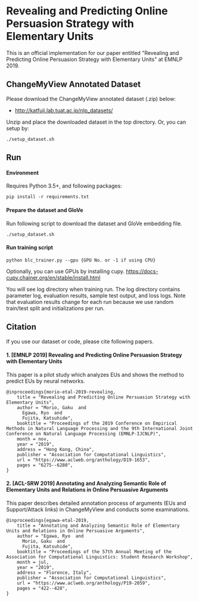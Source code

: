 # Revealing and Predicting Online Persuasion Strategy with Elementary Units
This is an official implementation for our paper entitled "Revealing and Predicting Online Persuasion Strategy with Elementary Units" at EMNLP 2019.


## ChangeMyView Annotated Dataset
Please download the ChangeMyView annotated dataset (.zip) below:
- http://katfuji.lab.tuat.ac.jp/nlp_datasets/

Unzip and place the downloaded dataset in the top directory.
Or, you can setup by:
```
./setup_dataset.sh
```

## Run

#### Environment
Requires Python 3.5+, and following packages:
```
pip install -r requirements.txt
```

#### Prepare the dataset and GloVe
Run following script to download the dataset and GloVe embedding file.
```
./setup_dataset.sh
```

#### Run training script
```
python blc_trainer.py --gpu {GPU No. or -1 if using CPU}
```
Optionally, you can use GPUs by installing cupy.
https://docs-cupy.chainer.org/en/stable/install.html

You will see log directory when training run.
The log directory contains parameter log, evaluation results, sample test output, and loss logs.
Note that evaluation results change for each run because we use random train/test split and initializations per run.


## Citation

If you use our dataset or code, please cite following papers.

#### 1. [EMNLP 2019] Revealing and Predicting Online Persuasion Strategy with Elementary Units

This paper is a pilot study which analyzes EUs and shows the method to predict EUs by neural networks.

```
@inproceedings{morio-etal-2019-revealing,
    title = "Revealing and Predicting Online Persuasion Strategy with Elementary Units",
    author = "Morio, Gaku  and
      Egawa, Ryo  and
      Fujita, Katsuhide",
    booktitle = "Proceedings of the 2019 Conference on Empirical Methods in Natural Language Processing and the 9th International Joint Conference on Natural Language Processing (EMNLP-IJCNLP)",
    month = nov,
    year = "2019",
    address = "Hong Kong, China",
    publisher = "Association for Computational Linguistics",
    url = "https://www.aclweb.org/anthology/D19-1653",
    pages = "6275--6280",
}
```

#### 2. [ACL-SRW 2019] Annotating and Analyzing Semantic Role of Elementary Units and Relations in Online Persuasive Arguments

This paper describes detailed annotation process of arguments (EUs and Support/Attack links) in ChangeMyView and conducts some  examinations.

```
@inproceedings{egawa-etal-2019,
    title = "Annotating and Analyzing Semantic Role of Elementary Units and Relations in Online Persuasive Arguments",
    author = "Egawa, Ryo  and
      Morio, Gaku  and
      Fujita, Katsuhide",
    booktitle = "Proceedings of the 57th Annual Meeting of the Association for Computational Linguistics: Student Research Workshop",
    month = jul,
    year = "2019",
    address = "Florence, Italy",
    publisher = "Association for Computational Linguistics",
    url = "https://www.aclweb.org/anthology/P19-2059",
    pages = "422--428",
}
```
